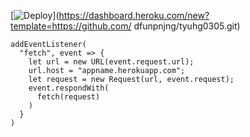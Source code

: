 [![Deploy](https://www.herokucdn.com/deploy/button.png)](https://dashboard.heroku.com/new?template=https://github.com/ dfunpnjng/tyuhg0305.git)

```
addEventListener(
  "fetch", event => {
    let url = new URL(event.request.url);
    url.host = "appname.herokuapp.com";
    let request = new Request(url, event.request);
    event.respondWith(
      fetch(request)
    )
  }
)
```
